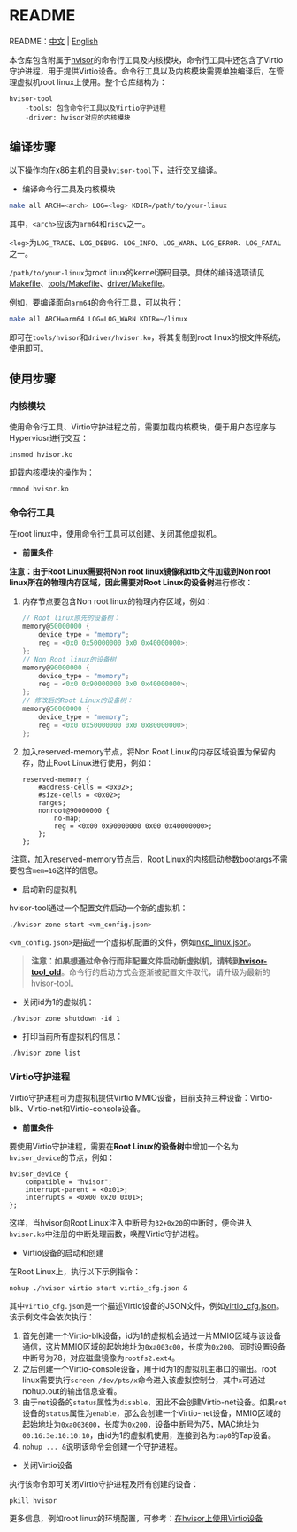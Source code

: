 # README
README：[中文](./README-zh.md) | [English](./README.md)

本仓库包含附属于[hvisor](https://github.com/syswonder/hvisor)的命令行工具及内核模块，命令行工具中还包含了Virtio守护进程，用于提供Virtio设备。命令行工具以及内核模块需要单独编译后，在管理虚拟机root linux上使用。整个仓库结构为：

```
hvisor-tool
	-tools: 包含命令行工具以及Virtio守护进程
	-driver: hvisor对应的内核模块
```

## 编译步骤

以下操作均在x86主机的目录`hvisor-tool`下，进行交叉编译。

* 编译命令行工具及内核模块

```bash
make all ARCH=<arch> LOG=<log> KDIR=/path/to/your-linux 
```

其中，`<arch>`应该为`arm64`和`riscv`之一。

`<log>`为`LOG_TRACE`、`LOG_DEBUG`、`LOG_INFO`、`LOG_WARN`、`LOG_ERROR`、`LOG_FATAL`之一。

`/path/to/your-linux`为root linux的kernel源码目录。具体的编译选项请见[Makefile](./Makefile)、[tools/Makefile](./tools/Makefile)、[driver/Makefile](./driver/Makefile)。

例如，要编译面向`arm64`的命令行工具，可以执行：

```bash
make all ARCH=arm64 LOG=LOG_WARN KDIR=~/linux
```

即可在`tools/hvisor`和`driver/hvisor.ko`，将其复制到root linux的根文件系统，使用即可。

## 使用步骤

### 内核模块

使用命令行工具、Virtio守护进程之前，需要加载内核模块，便于用户态程序与Hyperviosr进行交互：

```
insmod hvisor.ko
```

卸载内核模块的操作为：

```
rmmod hvisor.ko
```

### 命令行工具

在root linux中，使用命令行工具可以创建、关闭其他虚拟机。

* **前置条件**

**注意：**由于Root Linux需要将Non root linux镜像和dtb文件加载到Non root linux所在的物理内存区域，因此需要对**Root Linux的设备树**进行修改：

1. 内存节点要包含Non root linux的物理内存区域，例如：

   ```c
   // Root linux原先的设备树：
   memory@50000000 {
       device_type = "memory";
       reg = <0x0 0x50000000 0x0 0x40000000>;
   };
   // Non Root linux的设备树
   memory@90000000 {
       device_type = "memory";
       reg = <0x0 0x90000000 0x0 0x40000000>;
   };
   // 修改后的Root Linux的设备树：
   memory@50000000 {
       device_type = "memory";
       reg = <0x0 0x50000000 0x0 0x80000000>;
   };
   ```

2. 加入reserved-memory节点，将Non Root Linux的内存区域设置为保留内存，防止Root Linux进行使用，例如：

   ```
   reserved-memory {
       #address-cells = <0x02>;
       #size-cells = <0x02>;
       ranges;
       nonroot@90000000 {
           no-map;
           reg = <0x00 0x90000000 0x00 0x40000000>;
       };
   };
   ```

​	注意，加入reserved-memory节点后，Root Linux的内核启动参数bootargs不需要包含`mem=1G`这样的信息。

* 启动新的虚拟机

hvisor-tool通过一个配置文件启动一个新的虚拟机：

```
./hvisor zone start <vm_config.json>
```

`<vm_config.json>`是描述一个虚拟机配置的文件，例如[nxp_linux.json](./examples/nxp_linux.json)。

> **注意：如果想通过命令行而非配置文件启动新虚拟机，请转到[hvisor-tool_old](https://github.com/syswonder/hvisor-tool/commit/3478fc6720f89090c1b5aa913da168f49f95bca0)**。命令行的启动方式会逐渐被配置文件取代，请升级为最新的hvisor-tool。

* 关闭id为1的虚拟机：

```
./hvisor zone shutdown -id 1
```

* 打印当前所有虚拟机的信息：

```
./hvisor zone list
```

### Virtio守护进程

Virtio守护进程可为虚拟机提供Virtio MMIO设备，目前支持三种设备：Virtio-blk、Virtio-net和Virtio-console设备。

* **前置条件**

要使用Virtio守护进程，需要在**Root Linux的设备树**中增加一个名为`hvisor_device`的节点，例如：

```dts
hvisor_device {
    compatible = "hvisor";
    interrupt-parent = <0x01>;
    interrupts = <0x00 0x20 0x01>;
};
```

这样，当hvisor向Root Linux注入中断号为`32+0x20`的中断时，便会进入`hvisor.ko`中注册的中断处理函数，唤醒Virtio守护进程。

* Virtio设备的启动和创建

在Root Linux上，执行以下示例指令：

```
nohup ./hvisor virtio start virtio_cfg.json &
```

其中`virtio_cfg.json`是一个描述Virtio设备的JSON文件，例如[virtio_cfg.json](./examples/virtio_cfg.json)。该示例文件会依次执行：

1. 首先创建一个Virtio-blk设备，id为1的虚拟机会通过一片MMIO区域与该设备通信，这片MMIO区域的起始地址为`0xa003c00`，长度为`0x200`。同时设置设备中断号为78，对应磁盘镜像为`rootfs2.ext4`。
2. 之后创建一个Virtio-console设备，用于id为1的虚拟机主串口的输出。root linux需要执行`screen /dev/pts/x`命令进入该虚拟控制台，其中`x`可通过nohup.out的输出信息查看。
3. 由于`net`设备的`status`属性为`disable`，因此不会创建Virtio-net设备。如果`net`设备的`status`属性为`enable`，那么会创建一个Virtio-net设备，MMIO区域的起始地址为`0xa003600`，长度为`0x200`，设备中断号为75，MAC地址为`00:16:3e:10:10:10`，由id为1的虚拟机使用，连接到名为`tap0`的Tap设备。
4. `nohup ... &`说明该命令会创建一个守护进程。

* 关闭Virtio设备

执行该命令即可关闭Virtio守护进程及所有创建的设备：

```
pkill hvisor
```

更多信息，例如root linux的环境配置，可参考：[在hvisor上使用Virtio设备](https://report.syswonder.org/#/2024/20240415_Virtio_devices_tutorial)
